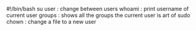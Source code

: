 #!/bin/bash
su user : change between users
whoami : print username of current user
groups : shows all the groups the current user is art of
sudo chown : change a file to a new user
